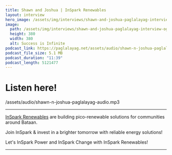 ```yaml
---
title: Shawn and Joshua | InSpark Renewables
layout: interview
hero_image: /assets/img/interviews/shawn-and-joshua-paglalayag-interview.jpg
image: 
  path: /assets/img/interviews/shawn-and-joshua-paglalayag-interview-og.jpg
  height: 380
  width: 380
  alt: Success is Infinite
podcast_link: https://paglalayag.net/assets/audio/shawn-n-joshua-paglalayag-audio.mp3
podcast_file_size: 5.1 MB
podcast_duration: "11:39"
podcast_length: 5121477
---
```

# Listen here!

/assets/audio/shawn-n-joshua-paglalayag-audio.mp3

-----------------

[InSpark Renewables](https://www.facebook.com/profile.php?id=61559107443176) are building pico-renewable solutions for communities around Bataan. 

Join InSpark & invest in a brighter tomorrow with reliable energy solutions!

Let's InSpark Power and InSpark Change with InSpark Renewables!

-----------------
